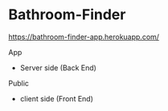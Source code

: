 # Bathroom-Finder
https://bathroom-finder-app.herokuapp.com/

App 
 - Server side (Back End)
 
 Public 
 - client side (Front End)
 
